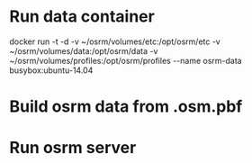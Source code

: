 # Run data container

docker run -t -d -v ~/osrm/volumes/etc:/opt/osrm/etc -v ~/osrm/volumes/data:/opt/osrm/data -v ~/osrm/volumes/profiles:/opt/osrm/profiles --name osrm-data busybox:ubuntu-14.04

# Build osrm data from .osm.pbf

# Run osrm server